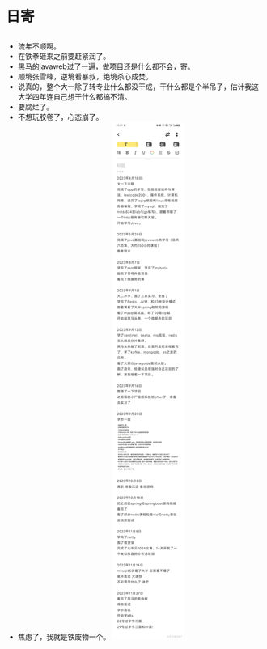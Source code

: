 # 日寄

##
* 流年不顺啊。
* 在铁拳砸来之前要赶紧润了。
* 黑马的javaweb过了一遍，做项目还是什么都不会，寄。
* 顺境张雪峰，逆境看暴叔，绝境杀心成焚。
* 说真的，整个大一除了转专业什么都没干成，干什么都是个半吊子，估计我这大学四年连自己想干什么都搞不清。
* 要腐烂了。
* 不想玩胶卷了，心态崩了。
* 焦虑了，我就是铁废物一个。
![](images/1.jpg)
##

